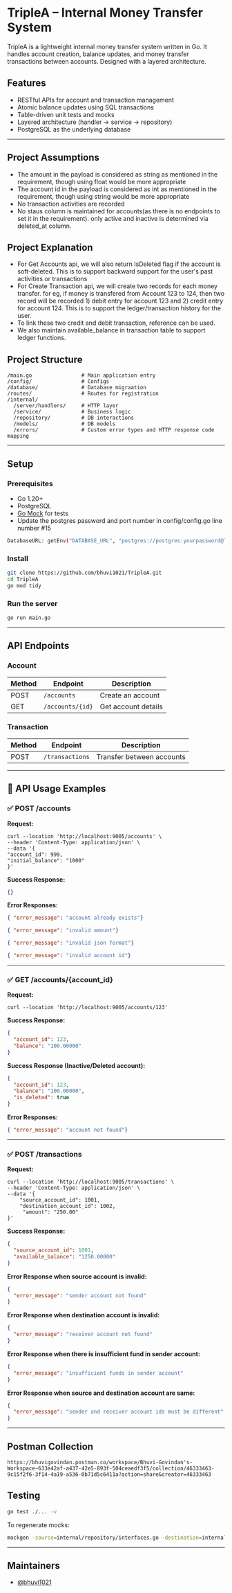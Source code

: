 # TripleA – Internal Money Transfer System

TripleA is a lightweight internal money transfer system written in Go. It handles account creation, balance updates, and money transfer transactions between accounts. Designed with a layered architecture.

## Features

-  RESTful APIs for account and transaction management
-  Atomic balance updates using SQL transactions
-  Table-driven unit tests and mocks
-  Layered architecture (handler → service → repository)
-  PostgreSQL as the underlying database

---

## Project Assumptions
- The amount in the payload is considered as string as mentioned in the requirement, though using float would be more appropriate
- The account id in the payload is considered as int as mentioned in the requirement, though using string would be more appropriate
- No transaction activities are recorded
- No staus column is maintained for accounts(as there is no endpoints to set it in the requirement). only active and inactive is determined via deleted_at column. 


## Project Explanation
- For Get Accounts api, we will also return IsDeleted flag if the account is soft-deleted. This is to support backward support for the user's past activities or transactions
- For Create Transaction api, we will create two records for each money transfer. for eg, if money is transfered from Account 123 to 124, then two record will be recorded 1) debit entry for account 123 and 2) credit entry for account 124. This is to support the ledger/transaction history for the user.
- To link these two credit and debit transaction, reference can be used. 
- We also maintain available_balance in transaction table to support ledger functions.

## Project Structure

```
/main.go                # Main application entry
/config/                # Configs
/database/              # Database migraation
/routes/                # Routes for registration
/internal/
  /server/handlers/     # HTTP layer
  /service/             # Business logic
  /repository/          # DB interactions
  /models/              # DB models
  /errors/              # Custom error types and HTTP response code mapping
```

---

## Setup

### Prerequisites

- Go 1.20+
- PostgreSQL
- [Go Mock](https://github.com/golang/mock) for tests
- Update the postgres password and port number in config/config.go line number #15
``` bash 
DatabaseURL: getEnv("DATABASE_URL", "postgres://postgres:yourpassword@localhost:5432/postgres?sslmode=disable"),
```

### Install

```bash
git clone https://github.com/bhuvi1021/TripleA.git
cd TripleA
go mod tidy
```

### Run the server

```bash
go run main.go
```

---

## API Endpoints

### Account

| Method | Endpoint           | Description        |
|--------|--------------------|--------------------|
| POST   | `/accounts`        | Create an account  |
| GET    | `/accounts/{id}`   | Get account details|

### Transaction

| Method | Endpoint            | Description               |
|--------|---------------------|---------------------------|
| POST   | `/transactions`     | Transfer between accounts |

---

## 🧪 API Usage Examples

### ✅ POST /accounts

**Request:**
```
curl --location 'http://localhost:9005/accounts' \
--header 'Content-Type: application/json' \
--data '{
"account_id": 999,
"initial_balance": "1000"
}'
```

**Success Response:**
```json
{}
```

**Error Responses:**
```json
{ "error_message": "account already exists"}
```
```json
{ "error_message": "invalid amount"}
```
```json
{ "error_message": "invalid json format"}
```
```json
{ "error_message": "invalid account id"}
```

---

### ✅ GET /accounts/{account_id}

**Request:**
```
curl --location 'http://localhost:9005/accounts/123'
```

**Success Response:**
```json
{
  "account_id": 123,
  "balance": "100.00000"
}
```

**Success Response (Inactive/Deleted account):**
```json
{
  "account_id": 123,
  "balance": "100.00000",
  "is_deleted": true
}
```

**Error Responses:**
```json
{ "error_message": "account not found"}
```
---

### ✅ POST /transactions

**Request:**
```
curl --location 'http://localhost:9005/transactions' \
--header 'Content-Type: application/json' \
--data '{
    "source_account_id": 1001,
    "destination_account_id": 1002,
     "amount": "250.00"
}'
```

**Success Response:**
```json
{
  "source_account_id": 1001,
  "available_balance": "1250.00000"
}
```

**Error Response when source account is invalid:**
```json
{
  "error_message": "sender account not found" 
}
```

**Error Response when destination account is invalid:**
```json
{
  "error_message": "receiver account not found" 
}
```

**Error Response when there is insufficient fund in sender account:**
```json
{
  "error_message": "insufficient funds in sender account"
}
```
**Error Response when source and destination account are same:**
```json
{
  "error_message": "sender and receiver account ids must be different"
}
```

----

## Postman Collection
```https://bhuvigovindan.postman.co/workspace/Bhuvi-Govindan's-Workspace~633e42af-a437-42e5-893f-504ceaedf3f5/collection/46333463-9c15f2f6-3f14-4a19-a536-0b71d5c6411a?action=share&creator=46333463```


## Testing

```bash
go test ./... -v
```

To regenerate mocks:
```bash
mockgen -source=internal/repository/interfaces.go -destination=internal/repository/mocks/mock_repository.go -package=mocks
```

---

## Maintainers

- [@bhuvi1021](https://github.com/bhuvi1021)
